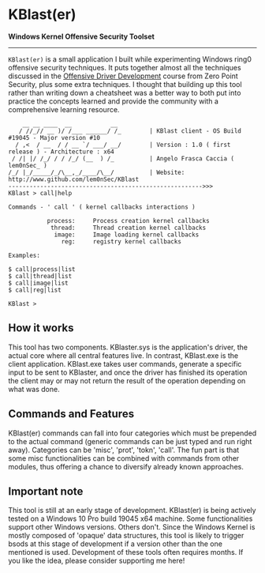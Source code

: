 # KBlast\(er\)
**Windows Kernel Offensive Security Toolset**

-----------------------------------------------------------------------------------------------------------------------------------------------------------------
`KBlast(er)` is a small application I built while experimenting Windows ring0 offensive security techniques. It puts together almost all the techniques discussed in the [Offensive Driver Development](https://training.zeropointsecurity.co.uk/courses/offensive-driver-development) course from Zero Point Security, plus some extra techniques. I thought that building up this tool rather than writing down a cheatsheet was a better way to both put into practice the concepts learned and provide the community with a comprehensive learning resource.

```
    __ __ ____  __           __
   / //_// __ )/ /___ ______/ /_        | KBlast client - OS Build #19045 - Major version #10
  / ,<  / __  / / __ `/ ___/ __/        | Version : 1.0 ( first release ) - Architecture : x64
 / /| |/ /_/ / / /_/ (__  ) /_          | Angelo Frasca Caccia ( lem0nSec_ )
/_/ |_/_____/_/\__,_/____/\__/          | Website: http://www.github.com/lem0nSec/KBlast
------------------------------------------------------->>>
KBlast > call|help

Commands - ' call ' ( kernel callbacks interactions )

           process:     Process creation kernel callbacks
            thread:     Thread creation kernel callbacks
             image:     Image loading kernel callbacks
               reg:     registry kernel callbacks

Examples:

$ call|process|list
$ call|thread|list
$ call|image|list
$ call|reg|list

KBlast >
```
## How it works
This tool has two components. KBlaster.sys is the application's driver, the actual core where all central features live. In contrast, KBlast.exe is the client application. KBlast.exe takes user commands, generate a specific input to be sent to KBlaster, and once the driver has finished its operation the client may or may not return the result of the operation depending on what was done.

## Commands and Features
KBlast\(er\) commands can fall into four categories which must be prepended to the actual command (generic commands can be just typed and run right away). Categories can be 'misc', 'prot', 'tokn', 'call'. The fun part is that some misc functionalities can be combined with commands from other modules, thus offering a chance to diversify already known approaches.


## Important note
This tool is still at an early stage of development. KBlast(er) is being actively tested on a Windows 10 Pro build 19045 x64 machine. Some functionalities support other Windows versions. Others don't. Since the Windows Kernel is mostly composed of 'opaque' data structures, this tool is likely to trigger bsods at this stage of development if a version other than the one mentioned is used. Development of these tools often requires months. If you like the idea, please consider supporting me here! 